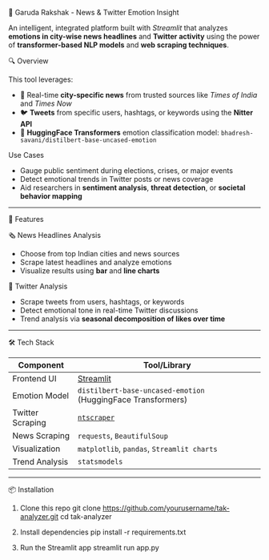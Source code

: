 🦅 Garuda Rakshak - News & Twitter Emotion Insight

An intelligent, integrated platform built with *Streamlit* that analyzes **emotions in city-wise news headlines** and **Twitter activity** using the power of **transformer-based NLP models** and **web scraping techniques**.

🔍 Overview

This tool leverages:
- 📰 Real-time **city-specific news** from trusted sources like *Times of India* and *Times Now*
- 🐦 **Tweets** from specific users, hashtags, or keywords using the **Nitter API**
- 🤖 **HuggingFace Transformers** emotion classification model: `bhadresh-savani/distilbert-base-uncased-emotion`

Use Cases
- Gauge public sentiment during elections, crises, or major events
- Detect emotional trends in Twitter posts or news coverage
- Aid researchers in **sentiment analysis**, **threat detection**, or **societal behavior mapping**

---

🚀 Features

🗞️ News Headlines Analysis
- Choose from top Indian cities and news sources
- Scrape latest headlines and analyze emotions
- Visualize results using **bar** and **line charts**

🐤 Twitter Analysis
- Scrape tweets from users, hashtags, or keywords
- Detect emotional tone in real-time Twitter discussions
- Trend analysis via **seasonal decomposition of likes over time**

---

🛠️ Tech Stack

| Component        | Tool/Library                                |
|------------------|---------------------------------------------|
| Frontend UI      | [Streamlit](https://streamlit.io/)          |
| Emotion Model    | `distilbert-base-uncased-emotion` (HuggingFace Transformers) |
| Twitter Scraping | [`ntscraper`](https://pypi.org/project/ntscraper/) |
| News Scraping    | `requests`, `BeautifulSoup`                 |
| Visualization    | `matplotlib`, `pandas`, `Streamlit charts` |
| Trend Analysis   | `statsmodels`                               |

---

📦 Installation

1. Clone this repo
   git clone https://github.com/yourusername/tak-analyzer.git
   cd tak-analyzer
   
2. Install dependencies
   pip install -r requirements.txt
   
3. Run the Streamlit app
   streamlit run app.py
